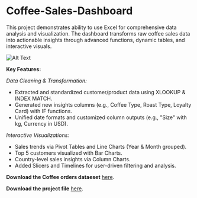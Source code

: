 # Coffee-Sales-Dashboard

This project demonstrates ability to use Excel for comprehensive data analysis and visualization. The dashboard transforms raw coffee sales data into actionable insights through advanced functions, dynamic tables, and interactive visuals.

![Alt Text](https://github.com/Analyzewithasim/Coffee-Sales-Dashboard/blob/main/Coffee%20Sales.gif)


**Key Features:**

*Data Cleaning & Transformation:*
- Extracted and standardized customer/product data using XLOOKUP & INDEX MATCH.
- Generated new insights columns (e.g., Coffee Type, Roast Type, Loyalty Card) with IF functions.
- Unified date formats and customized column outputs (e.g., "Size" with kg, Currency in USD).

*Interactive Visualizations:*
- Sales trends via Pivot Tables and Line Charts (Year & Month grouped).
- Top 5 customers visualized with Bar Charts.
- Country-level sales insights via Column Charts.
- Added Slicers and Timelines for user-driven filtering and analysis.

**Download the Coffee orders dataeset** [here](https://github.com/Analyzewithasim/Coffee-Sales-Dashboard/blob/main/coffeeOrdersData.xlsx).

**Download the project file** [here](https://github.com/Analyzewithasim/Coffee-Sales-Dashboard/blob/main/Coffee%20Project.xlsx).
